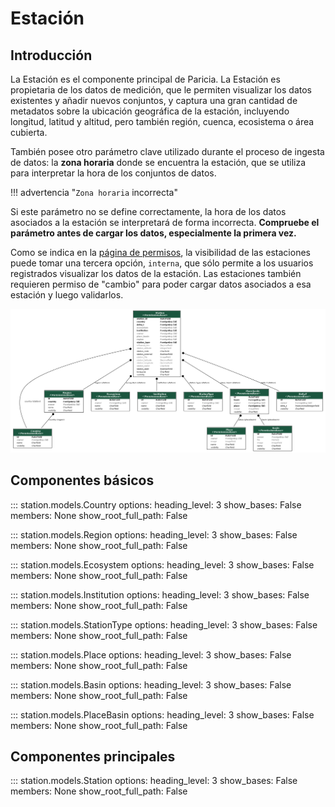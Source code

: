 # Estación

## Introducción

La Estación es el componente principal de Paricia. La Estación es propietaria de los datos de medición, que le permiten visualizar los datos existentes y añadir nuevos conjuntos, y captura una gran cantidad de metadatos sobre la ubicación geográfica de la estación, incluyendo longitud, latitud y altitud, pero también región, cuenca, ecosistema o área cubierta.

También posee otro parámetro clave utilizado durante el proceso de ingesta de datos: la **zona horaria** donde se encuentra la estación, que se utiliza para interpretar la hora de los conjuntos de datos.

!!! advertencia "`Zona horaria` incorrecta"

Si este parámetro no se define correctamente, la hora de los datos asociados a la estación se interpretará de forma incorrecta. **Compruebe el parámetro antes de cargar los datos, especialmente la primera vez.**

Como se indica en la [página de permisos](../permissions.md), la visibilidad de las estaciones puede tomar una tercera opción, `interna`, que sólo permite a los usuarios registrados visualizar los datos de la estación. Las estaciones también requieren permiso de "cambio" para poder cargar datos asociados a esa estación y luego validarlos.

![Diagrama UML de los modelos de la aplicación Station.](images/station.png)

## Componentes básicos

::: station.models.Country
    options:
      heading_level: 3
      show_bases: False
      members: None
      show_root_full_path: False

::: station.models.Region
    options:
      heading_level: 3
      show_bases: False
      members: None
      show_root_full_path: False

::: station.models.Ecosystem
    options:
      heading_level: 3
      show_bases: False
      members: None
      show_root_full_path: False

::: station.models.Institution
    options:
      heading_level: 3
      show_bases: False
      members: None
      show_root_full_path: False

::: station.models.StationType
    options:
      heading_level: 3
      show_bases: False
      members: None
      show_root_full_path: False

::: station.models.Place
    options:
      heading_level: 3
      show_bases: False
      members: None
      show_root_full_path: False

::: station.models.Basin
    options:
      heading_level: 3
      show_bases: False
      members: None
      show_root_full_path: False

::: station.models.PlaceBasin
    options:
      heading_level: 3
      show_bases: False
      members: None
      show_root_full_path: False

## Componentes principales

::: station.models.Station
    options:
      heading_level: 3
      show_bases: False
      members: None
      show_root_full_path: False
